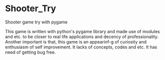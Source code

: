 # Shooter_Try
Shooter game try with pygame

This game is written with python's pygame library and made use of modules and etc. to be closer to real life applications and decency of professionality. Another important is that, this game is an appearinf-g of curiosity and enthusiasm of self improvement. It lacks of concepts, codes and etc. It has need of getting bug free.
